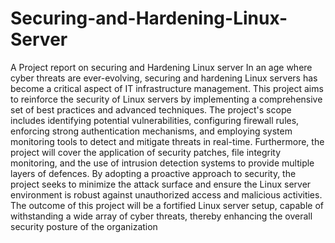 # Securing-and-Hardening-Linux-Server
A Project report on securing and Hardening Linux server
In an age where cyber threats are ever-evolving, securing and hardening Linux servers has become a critical aspect of IT infrastructure management. This project aims to reinforce the security of Linux servers by implementing a comprehensive set of best practices and advanced techniques. The project's scope includes identifying potential vulnerabilities, configuring firewall rules, enforcing strong authentication mechanisms, and employing system monitoring tools to detect and mitigate threats in real-time.
Furthermore, the project will cover the application of security patches, file integrity monitoring, and the use of intrusion detection systems to provide multiple layers of defences. By adopting a proactive approach to security, the project seeks to minimize the attack surface and ensure the Linux server environment is robust against unauthorized access and malicious activities. The outcome of this project will be a fortified Linux server setup, capable of withstanding a wide array of cyber threats, thereby enhancing the overall security posture of the organization
